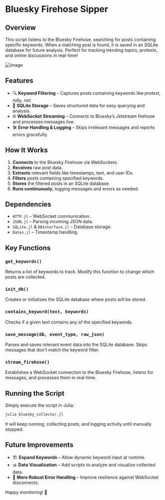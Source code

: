 # Bluesky Firehose Sipper

## Overview
This script listens to the Bluesky Firehose, searching for posts containing specific keywords. When a matching post is found, it is saved in an SQLite database for future analysis. Perfect for tracking trending topics, protests, and online discussions in real-time!

![image](https://github.com/user-attachments/assets/caa51b69-ac0d-49d9-b91d-672025a402b1)

## Features
- 🔍 **Keyword Filtering** – Captures posts containing keywords like *protest, rally, riot*.
- 💾 **SQLite Storage** – Saves structured data for easy querying and analysis.
- 🌐 **WebSocket Streaming** – Connects to Bluesky’s Jetstream firehose and processes messages live.
- 🛠 **Error Handling & Logging** – Skips irrelevant messages and reports errors gracefully.

## How It Works
1. **Connects** to the Bluesky Firehose via WebSockets.
2. **Receives** raw post data.
3. **Extracts** relevant fields like timestamps, text, and user IDs.
4. **Filters** posts containing specified keywords.
5. **Stores** the filtered posts in an SQLite database.
6. **Runs continuously**, logging messages and errors as needed.

## Dependencies
- `HTTP.jl` – WebSocket communication.
- `JSON.jl` – Parsing incoming JSON data.
- `SQLite.jl` & `DBInterface.jl` – Database storage.
- `Dates.jl` – Timestamp handling.

## Key Functions
### `get_keywords()`
Returns a list of keywords to track. Modify this function to change which posts are collected.

### `init_db()`
Creates or initializes the SQLite database where posts will be stored.

### `contains_keyword(text, keywords)`
Checks if a given text contains any of the specified keywords.

### `save_message(db, event_type, raw_json)`
Parses and saves relevant event data into the SQLite database. Skips messages that don't match the keyword filter.

### `stream_firehose()`
Establishes a WebSocket connection to the Bluesky Firehose, listens for messages, and processes them in real-time.

## Running the Script
Simply execute the script in Julia:
```julia
julia bluesky_collector.jl
```
It will keep running, collecting posts, and logging activity until manually stopped.

## Future Improvements
- 🏗 **Expand Keywords** – Allow dynamic keyword input at runtime.
- 📊 **Data Visualization** – Add scripts to analyze and visualize collected data.
- 🔧 **More Robust Error Handling** – Improve resilience against WebSocket disconnects.

Happy monitoring! 🚀

